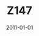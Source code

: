 ---
title: Z147
image: https://www.cycif.org/assets/img/nirmal-vallius-maliga-2021/viz.jpg
date: '2011-01-01'
minerva_link: https://www.cycif.org/data/nirmal-vallius-maliga-2021/viz.html
info_link: null
show_page_link: false
---